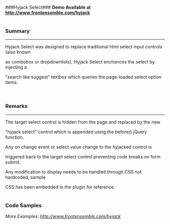 ###Hyjack Select###
**Demo Available at http://www.frontensemble.com/hyjack**
<br/>
<br/>
### Summary ###
*************************************************************************************
  
  Hyjack Select was designed to replace traditional html select input controls (also known

  as combobox or dropdownlists).  Hyjack Select enchances the select by injecting a 

  "search like suggest" textbox which queries the page-loaded select option items.  
<br/>
<br/>
### Remarks ###
*************************************************************************************
  
  The target select control is hidden from the page and replaced by the new 

  "hyjack select" control which is appended using the before() jQuery function.
 
  Any on change event or select value change to the hyjacked control is 

  triggered back to the target select control preventing code breaks on form submit.

  Any modification to display needs to be handled through CSS not hardcoded, sample

  CSS has been embedded in the plugin for reference.
<br/>
<br/>
### Code Samples ###

  <script type='text/javascript'>
    

    /// Single ID which assumes all default 
    
    $('#selector').hyjack_select();


    /// Multiple CLASS with customization 
    
    $('.selector').hyjack_select({          /* Defaults */

        ddImage: 'image/of/arrow.png',      // arrow_down.png

        ddCancel: 'image/of/cancel.png',    // cancel.png

        ddImageClass: 'class_of_arrow',     // hjsel_ddImage

        ddCancelClass: 'class_of_cancel',   // hjsel_ddCancel

        emptyMessage: 'No Items Message',   // No Items to Display

        offset: (int)extra_space,           // 15

        filter: 'search_algorithm',         // 'like', 'first', 'words'

        restrictSearch: false/true          // false

    });


    /// Update Functions
 
    $.hyjack_select.update('.selector');    // Update by Selector
 
    $.hyjack_select.update();               // Update All hyjacks


    /// Dispose Functions

    $.hyjack_select.dispose('.selector');   // Dispose by Selector

    $.hyjack_select.dispose();              // Dispose All hyjacks


  </script>
 


*More Examples: http://www.frontensemble.com/hyjack*

